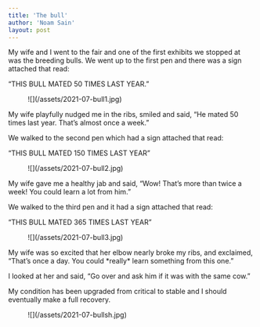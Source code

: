 ```yaml
---
title: 'The bull'
author: 'Noam Sain'
layout: post
---
```


My wife and I went to the fair and one of the first exhibits we stopped at was the breeding bulls. We went up to the first pen and there was a sign attached that read:

“THIS BULL MATED 50 TIMES LAST YEAR.”

<div class="wp-block-image"><figure class="aligncenter size-large">![](/assets/2021-07-bull1.jpg)</figure></div>My wife playfully nudged me in the ribs, smiled and said, “He mated 50 times last year. That’s almost once a week.”

We walked to the second pen which had a sign attached that read:

“THIS BULL MATED 150 TIMES LAST YEAR”

<div class="wp-block-image"><figure class="aligncenter size-large">![](/assets/2021-07-bull2.jpg)</figure></div>My wife gave me a healthy jab and said, “Wow! That’s more than twice a week! You could learn a lot from him.”

We walked to the third pen and it had a sign attached that read:

“THIS BULL MATED 365 TIMES LAST YEAR”

<div class="wp-block-image"><figure class="aligncenter size-large">![](/assets/2021-07-bull3.jpg)</figure></div>My wife was so excited that her elbow nearly broke my ribs, and exclaimed, “That’s once a day. You could *really* learn something from this one.”

I looked at her and said, “Go over and ask him if it was with the same cow.”

My condition has been upgraded from critical to stable and I should eventually make a full recovery.

<div class="wp-block-image"><figure class="aligncenter size-large">![](/assets/2021-07-bullsh.jpg)</figure></div>